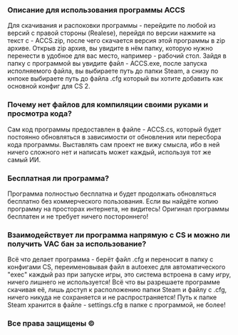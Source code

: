 ### **Описание для использования программы ACCS**

Для скачивания и распоковки программы - перейдите по любой из версий с правой стороны (Realese), перейдя по версии нажмите на текст с - ACCS.zip, после чего скачается версия этой программы в zip архиве.
Открыв zip архив, вы увидите в нём папку, которую нужно перенести в удобное для вас место, например - рабочий стол.
Зайдя в папку с программой вы увидите файл - ACCS.exe, после запуска исполняемого файла, вы выбираете путь до папки Steam, а снизу по кнпоке выбираете путь до файла .cfg который вы хотите добавить как основной конфиг для CS 2.

### **Почему нет файлов для компиляции своими руками и просмотра кода?**

Сам код программы предоставлен в файле - ACCS.cs, который будет постоянно обновляться в зависимости от обновления или пересбора кода программы. Выставлять сам проект не вижу смысла, ибо в ней ничего сложного нет и написать может каждый, используя тот же самый ИИ.

### **Бесплатная ли программа?**

Программа полностью бесплатна и будет продолжать обновляться бесплатно без коммерческого пользования. Если вы найдёте копию программу на просторах интернета, не видитесь! Оригинал программы бесплатен и не требует ничего постороннего!

### **Взаимодействует ли программа напрямую с CS и можно ли получить VAC бан за использование?**

Всё что делает программа - берёт файл .cfg и переносит в папку с конфигами CS, переименовывая файл в autoexec для автоматического "exec" каждый раз при запуске игры, это система встроена в саму игру, ничего лишнего не используется! Всё что вы разрешаете программе скачивая её, лишь доступ к расположению папки Steam и файлу с .cfg, ничего никуда не сохраняется и не распространяется! Путь к папке Steam хранится в файле - settings.cfg в папке с программой, не более!


### **Все права защищены ©️**
